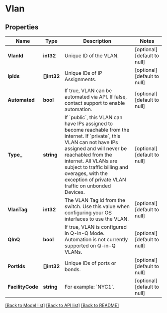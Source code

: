 # Vlan

## Properties
Name | Type | Description | Notes
------------ | ------------- | ------------- | -------------
**VlanId** | **int32** | Unique ID of the VLAN. | [optional] [default to null]
**IpIds** | **[]int32** | Unique IDs of IP Assignments. | [optional] [default to null]
**Automated** | **bool** | If true, VLAN can be automated via API. If false, contact support to enable automation. | [optional] [default to null]
**Type_** | **string** | If &#x60;public&#x60;, this VLAN can have IPs assigned to become reachable from the internet. If &#x60;private&#x60;, this VLAN can not have IPs assigned and will never be reachabled from the internet. All VLANs are subject to traffic billing and overages, with the exception of private VLAN traffic on unbonded Devices. | [optional] [default to null]
**VlanTag** | **int32** | The VLAN Tag id from the switch. Use this value when configuring your OS interfaces to use the VLAN. | [optional] [default to null]
**QInQ** | **bool** | If true, VLAN is configured in Q-in-Q Mode. Automation is not currently supported on Q-in-Q VLANs. | [optional] [default to null]
**PortIds** | **[]int32** | Unique IDs of ports or bonds. | [optional] [default to null]
**FacilityCode** | **string** | For example: &#x60;NYC1&#x60;. | [optional] [default to null]

[[Back to Model list]](../README.md#documentation-for-models) [[Back to API list]](../README.md#documentation-for-api-endpoints) [[Back to README]](../README.md)


